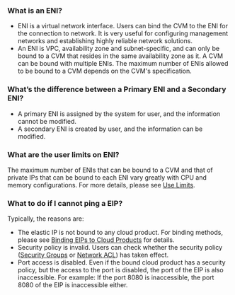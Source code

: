 ### What is an ENI?
- ENI is a virtual network interface. Users can bind the CVM to the ENI for the connection to network. It is very useful for configuring management networks and establishing highly reliable network solutions.
- An ENI is VPC, availability zone and subnet-specific, and can only be bound to a CVM that resides in the same availability zone as it. A CVM can be bound with multiple ENIs. The maximum number of ENIs allowed to be bound to a CVM depends on the CVM's specification.

### What’s the difference between a Primary ENI and a Secondary ENI?
- A primary ENI is assigned by the system for user, and the information cannot be modified.
- A secondary ENI is created by user, and the information can be modified.

### What are the user limits on ENI?
The maximum number of ENIs that can be bound to a CVM and that of private IPs that can be bound to each ENI vary greatly with CPU and memory configurations. For more details, please see [Use Limits](http://intl.cloud.tencent.com/document/product/576/18527).

### What to do if I cannot ping a EIP?
Typically, the reasons are:

- The elastic IP is not bound to any cloud product. For binding methods, please see [Binding EIPs to Cloud Products](http://intl.cloud.tencent.com/document/product/213/16586) for details.
- Security policy is invalid. Users can check whether the security policy ([Security Groups](http://intl.cloud.tencent.com/document/product/213/12452) or [Network ACL](http://intl.cloud.tencent.com/document/product/215/5132)) has taken effect.
- Port access is disabled. Even if the bound cloud product has a security policy, but the access to the port is disabled, the port of the EIP is also inaccessible. For example: If the port 8080 is inaccessible, the port 8080 of the EIP is inaccessible either.

